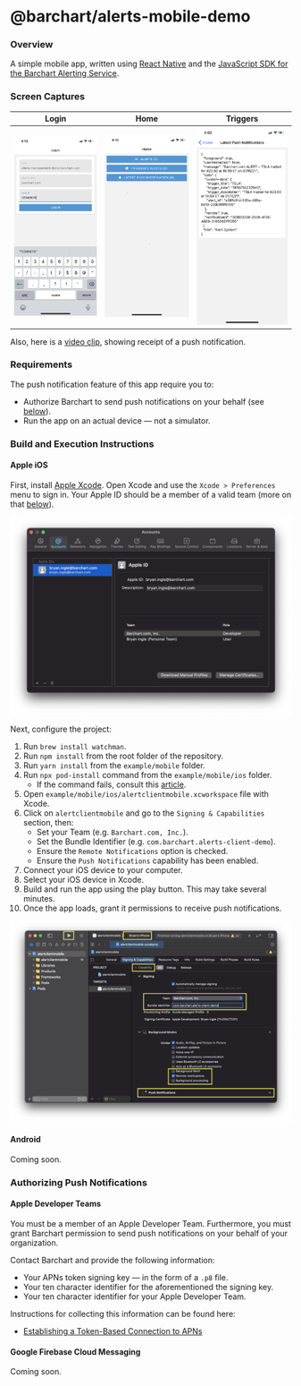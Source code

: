 # @barchart/alerts-mobile-demo

### Overview

A simple mobile app, written using [React Native](https://reactnative.dev/) and the [JavaScript SDK for the Barchart Alerting Service](https://github.com/barchart/alerts-client-js).

### Screen Captures

| Login  | Home | Triggers |
| -------- | -------- | -------- |
| ![Login Screen](.images/examples/01_app_login_screen.PNG) | ![Home Screen](.images/examples/02_app_home_screen.jpg) | ![Foreground Push Notification](.images/examples/04_app_push_foreground.png) |

Also, here is a [video clip](.images/examples/04_app_push_notification.mov), showing receipt of a push notification.

### Requirements

The push notification feature of this app require you to:

* Authorize Barchart to send push notifications on your behalf (see [below](#authorizing-push-notifications)).
* Run the app on an actual device — not a simulator.

### Build and Execution Instructions

#### Apple iOS

First, install [Apple Xcode](https://developer.apple.com/xcode/). Open Xcode and use the `Xcode > Preferences` menu to sign in. Your Apple ID should be a member of a valid team (more on that [below](#apple-developer-teams)).

![Xcode preferences](.images/setup/01_Xcode_preferences.png)
   
Next, configure the project:

1. Run `brew install watchman`.
2. Run `npm install` from the root folder of the repository.
3. Run `yarn install` from the `example/mobile` folder.
4. Run `npx pod-install` command from the `example/mobile/ios` folder.
   * If the command fails, consult this [article](https://stackoverflow.com/questions/51768515/cocoa-pods-install-on-ios-project-not-working).
5. Open `example/mobile/ios/alertclientmobile.xcworkspace` file with Xcode.
6. Click on `alertclientmobile` and go to the `Signing & Capabilities` section, then:
   * Set your Team (e.g. `Barchart.com, Inc.`).
   * Set the Bundle Identifier (e.g. `com.barchart.alerts-client-demo`).
   * Ensure the `Remote Notifications` option is checked.
   * Ensure the `Push Notifications` capability has been enabled.
7. Connect your iOS device to your computer.
8. Select your iOS device in Xcode.
9. Build and run the app using the play button. This may take several minutes.
10. Once the app loads, grant it permissions to receive push notifications.

![Signing & Capabilities](.images/setup/02_Xcode_project_settings.png)

#### Android

Coming soon.

### Authorizing Push Notifications

#### Apple Developer Teams

You must be a member of an Apple Developer Team. Furthermore, you must grant Barchart permission to send push notifications on your behalf of your organization.

Contact Barchart and provide the following information:

* Your APNs token signing key — in the form of a ```.p8``` file.
* Your ten character identifier for the aforementioned the signing key.
* Your ten character identifier for your Apple Developer Team.

Instructions for collecting this information can be found here:

* [Establishing a Token-Based Connection to APNs](https://developer.apple.com/documentation/usernotifications/setting_up_a_remote_notification_server/establishing_a_token-based_connection_to_apns)

#### Google Firebase Cloud Messaging

Coming soon.

